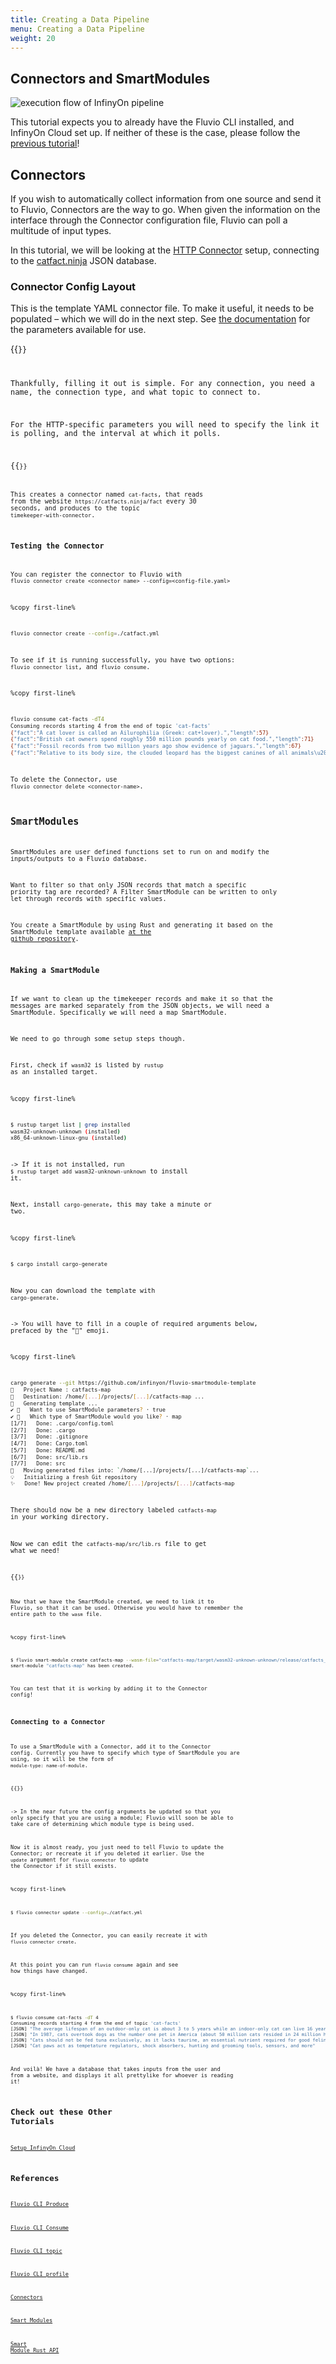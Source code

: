 ```yaml
---
title: Creating a Data Pipeline
menu: Creating a Data Pipeline
weight: 20
---
```


## Connectors and SmartModules

<img src="../images/create-pipeline.png"
     alt="execution flow of InfinyOn pipeline"
	 style="justify: center; max-width: 400px" />

This tutorial expects you to already have the Fluvio CLI installed, and InfinyOn
Cloud set up. If neither of these is the case, please follow the [previous tutorial](../cloud-setup)!

## Connectors

If you wish to automatically collect information from one source and send it to
Fluvio, Connectors are the way to go. When given the information on the
interface through the Connector configuration file, Fluvio can poll a multitude of
input types.

In this tutorial, we will be looking at the [HTTP Connector](/connectors/sources/http/) setup, connecting
to the <a href="https://catfact.ninja" target="_blank" rel="nofollow" > catfact.ninja</a> JSON database.

### Connector Config Layout

This is the template YAML connector file. To make it useful, it needs to be
populated – which we will do in the next step. See
[the documentation](/connectors/) for the parameters available for use.

{{<code file="code/yaml/connector-template.yaml" lang="yaml" copy="true">}}

Thankfully, filling it out is simple. For any connection, you need a name,
the connection type, and what topic to connect to.

For the HTTP-specific parameters you will need to specify the link it is
polling, and the interval at which it polls.

{{<code file="code/yaml/catfacts-basic-connector.yaml" lang="yaml" copy="true">}}

This creates a connector named `cat-facts`, that reads from the website
`https://catfacts.ninja/fact` every 30 seconds, and produces to the topic
`timekeeper-with-connector`.

### Testing the Connector

You can register the connector to Fluvio with `fluvio connector create <connector name> --config=<config-file.yaml>`

%copy first-line%
```bash
fluvio connector create --config=./catfact.yml
```

To see if it is running successfully, you have two options: `fluvio connector list`, and `fluvio consume`.

%copy first-line%
```bash
fluvio consume cat-facts -dT4
Consuming records starting 4 from the end of topic 'cat-facts'
{"fact":"A cat lover is called an Ailurophilia (Greek: cat+lover).","length":57}
{"fact":"British cat owners spend roughly 550 million pounds yearly on cat food.","length":71}
{"fact":"Fossil records from two million years ago show evidence of jaguars.","length":67}
{"fact":"Relative to its body size, the clouded leopard has the biggest canines of all animals\u2019 canines. Its dagger-like teeth can be as long as 1.8 inches (4.5 cm).","length":156}
```

To delete the Connector, use `fluvio connector delete <connector-name>`.

## SmartModules

SmartModules are user defined functions set to run on and modify the inputs/outputs to
a Fluvio database.

Want to filter so that only JSON records that match a specific priority tag are
recorded? A Filter SmartModule can be written to only let through records with
specific values.

You create a SmartModule by using Rust and generating it based on the SmartModule
template available [at the github repository](https://github.com/infinyon/fluvio-smartmodule-template).

### Making a SmartModule

If we want to clean up the timekeeper records and make it so that the messages
are marked separately from the JSON objects, we will need a SmartModule.
Specifically we will need a map SmartModule.

We need to go through some setup steps though.

First, check if `wasm32` is listed by `rustup` as an installed target.

%copy first-line%
```bash
$ rustup target list | grep installed
wasm32-unknown-unknown (installed)
x86_64-unknown-linux-gnu (installed)
```

-> If it is not installed, run `$ rustup target add wasm32-unknown-unknown` to install it.

Next, install `cargo-generate`, this may take a minute or two.

%copy first-line%
```bash
$ cargo install cargo-generate
```

Now you can download the template with `cargo-generate`.

-> You will have to fill in a couple of required arguments below, prefaced by the "🤷" emoji.

%copy first-line%
```bash
cargo generate --git https://github.com/infinyon/fluvio-smartmodule-template
🤷   Project Name : catfacts-map
🔧   Destination: /home/[...]/projects/[...]/catfacts-map ...
🔧   Generating template ...
✔ 🤷   Want to use SmartModule parameters? · true
✔ 🤷   Which type of SmartModule would you like? · map
[1/7]   Done: .cargo/config.toml
[2/7]   Done: .cargo
[3/7]   Done: .gitignore
[4/7]   Done: Cargo.toml
[5/7]   Done: README.md
[6/7]   Done: src/lib.rs
[7/7]   Done: src
🔧   Moving generated files into: `/home/[...]/projects/[...]/catfacts-map`...
💡   Initializing a fresh Git repository
✨   Done! New project created /home/[...]/projects/[...]/catfacts-map

```

There should now be a new directory labeled `catfacts-map` in your working directory.

Now we can edit the `catfacts-map/src/lib.rs` file to get what we need!

{{<code file="code/rust/catfacts-map/src/lib.rs" lang="rust">}}

Now that we have the SmartModule created, we need to link it to Fluvio, so that
it can be used. Otherwise you would have to remember the entire path to the
`wasm` file.

%copy first-line%
```bash
$ fluvio smart-module create catfacts-map --wasm-file="catfacts-map/target/wasm32-unknown-unknown/release/catfacts_map.wasm"
smart-module "catfacts-map" has been created.
```

You can test that it is working by adding it to the Connector config!

### Connecting to a Connector

To use a SmartModule with a Connector, add it to the Connector config.
Currently you have to specify which type of SmartModule you are using, so it
will be the form of `module-type: name-of-module`.

{{<code-highlight file="code/yaml/catfacts-map-connector.yaml" lang="yaml" lines=10 copy="true">}}

-> In the near future the config arguments be updated so that you only specify that you are using a module; Fluvio will soon be able to take care of determining which module type is being used.

Now it is almost ready, you just need to tell Fluvio to update the Connector;
or recreate it if you deleted it earlier. Use the `update` argument for `fluvio
connector` to update the Connector if it still exists.

%copy first-line%
```bash
$ fluvio connector update --config=./catfact.yml
```

If you deleted the Connector, you can easily recreate it with `fluvio connector create`.

At this point you can run `fluvio consume` again and see how things have changed.

%copy first-line%
```bash
$ fluvio consume cat-facts -dT 4
Consuming records starting 4 from the end of topic 'cat-facts'
[JSON] "The average lifespan of an outdoor-only cat is about 3 to 5 years while an indoor-only cat can live 16 years or much longer."
[JSON] "In 1987, cats overtook dogs as the number one pet in America (about 50 million cats resided in 24 million homes in 1986). About 37% of American homes today have at least one cat."
[JSON] "Cats should not be fed tuna exclusively, as it lacks taurine, an essential nutrient required for good feline health.  Make sure you have the proper Pet supplies to keep your cat happy and healthy."
[JSON] "Cat paws act as tempetature regulators, shock absorbers, hunting and grooming tools, sensors, and more"
```


And voilà! We have a database that takes inputs from the user and from a website, and displays it all prettylike for whoever is reading it!

## Check out these Other Tutorials

[Setup InfinyOn Cloud](../cloud-setup/)

## References

[Fluvio CLI Produce](/cli/commands/produce/)

[Fluvio CLI Consume](/cli/commands/consume/)

[Fluvio CLI topic](/cli/commands/topic/)

[Fluvio CLI profile](/cli/installation/profile/)

[Connectors](/connectors/)

[Smart Modules](/smartmodules/)

[Smart Module Rust API](https://docs.rs/fluvio-smartmodule/latest/fluvio_smartmodule/)
